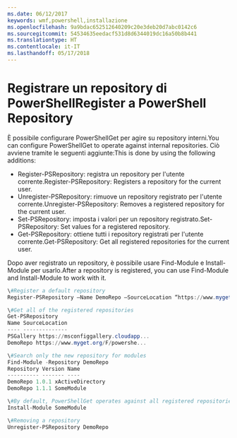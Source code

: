 ```yaml
---
ms.date: 06/12/2017
keywords: wmf,powershell,installazione
ms.openlocfilehash: 9a9bdac652512640209c20e3deb20d7abc0142c6
ms.sourcegitcommit: 54534635eedacf531d8d6344019dc16a50b8b441
ms.translationtype: HT
ms.contentlocale: it-IT
ms.lasthandoff: 05/17/2018
---
```

# <a name="register-a-powershell-repository"></a><span data-ttu-id="62f69-102">Registrare un repository di PowerShell</span><span class="sxs-lookup"><span data-stu-id="62f69-102">Register a PowerShell Repository</span></span>
<span data-ttu-id="62f69-103">È possibile configurare PowerShellGet per agire su repository interni.</span><span class="sxs-lookup"><span data-stu-id="62f69-103">You can configure PowerShellGet to operate against internal repositories.</span></span> <span data-ttu-id="62f69-104">Ciò avviene tramite le seguenti aggiunte:</span><span class="sxs-lookup"><span data-stu-id="62f69-104">This is done by using the following additions:</span></span>
- <span data-ttu-id="62f69-105">Register-PSRepository: registra un repository per l'utente corrente.</span><span class="sxs-lookup"><span data-stu-id="62f69-105">Register-PSRepository: Registers a repository for the current user.</span></span>
- <span data-ttu-id="62f69-106">Unregister-PSRepository: rimuove un repository registrato per l'utente corrente.</span><span class="sxs-lookup"><span data-stu-id="62f69-106">Unregister-PSRepository: Removes a registered repository for the current user.</span></span>
- <span data-ttu-id="62f69-107">Set-PSRepository: imposta i valori per un repository registrato.</span><span class="sxs-lookup"><span data-stu-id="62f69-107">Set-PSRepository: Set values for a registered repository.</span></span>
- <span data-ttu-id="62f69-108">Get-PSRepository: ottiene tutti i repository registrati per l'utente corrente.</span><span class="sxs-lookup"><span data-stu-id="62f69-108">Get-PSRepository: Get all registered repositories for the current user.</span></span>

<span data-ttu-id="62f69-109">Dopo aver registrato un repository, è possibile usare Find-Module e Install-Module per usarlo.</span><span class="sxs-lookup"><span data-stu-id="62f69-109">After a repository is registered, you can use Find-Module and Install-Module to work with it.</span></span>

```powershell
\#Register a default repository
Register-PSRepository –Name DemoRepo –SourceLocation “https://www.myget.org/F/powershellgetdemo/api/v2” –PublishLocation “<https://www.myget.org/F/powershellgetdemo/api/v2>/package” –InstallationPolicy –Trusted

\#Get all of the registered repositories
Get-PSRepository
Name SourceLocation
---- --------------
PSGallery https://msconfiggallery.cloudapp...
DemoRepo https://www.myget.org/F/powershe...

\#Search only the new repository for modules
Find-Module -Repository DemoRepo
Repository Version Name
---------- ------- ----
DemoRepo 1.0.1 xActiveDirectory
DemoRepo 1.1.1 SomeModule

\#By default, PowerShellGet operates against all registered repositories when none is specified. In this example, the “SomeModule” module is installed from the DemoRepo.
Install-Module SomeModule

\#Removing a repository
Unregister-PSRepository DemoRepo
```
